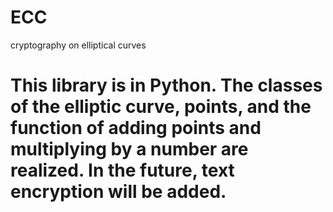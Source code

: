 # ECC
cryptography on elliptical curves
# This library is in Python. The classes of the elliptic curve, points, and the function of adding points and multiplying by a number are realized. In the future, text encryption will be added.
